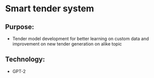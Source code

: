 # Smart tender system

## Purpose:
- Tender model development for better learning on custom data and improvement on new tender generation on alike topic

## Technology:
- GPT-2

